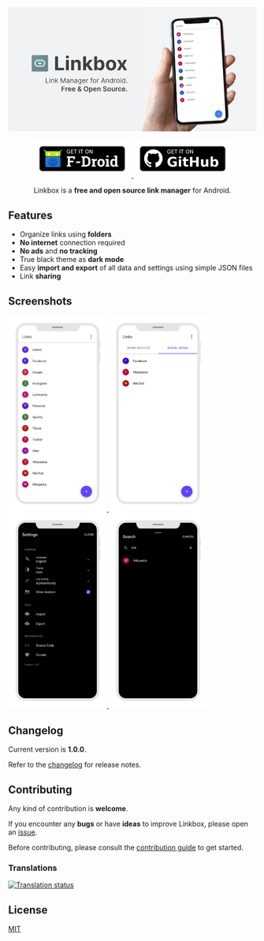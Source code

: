 <p align="center">
  <img src="resources/presentation.png">
</p>

<p align="center">
  <a href="https://f-droid.org/en/packages/me.loyko.ronald.linkbox">
    <img alt="F-Droid button" src="resources/f-droid.png" width="200">
  </a>
  <a href="https://github.com/ronaldloyko/linkbox/releases/latest">
    <img alt="GitHub button" src="resources/github.png" width="200">
  </a>
</p>

<p align="center">Linkbox is a <strong>free and open source link manager</strong> for Android.</p>

## Features

- Organize links using **folders**
- **No internet** connection required
- **No ads** and **no tracking**
- True black theme as **dark mode**
- Easy **import and export** of all data and settings using simple JSON files
- Link **sharing**

## Screenshots

<a href="resources/screenshot_links.png">
  <img alt="Links" src="resources/screenshot_links.png" style="width: 200px">
</a>
<a href="resources/screenshot_folders.png">
  <img alt="Folders with links" src="resources/screenshot_folders.png" style="width: 200px">
</a>
<a href="resources/screenshot_settings.png">
  <img alt="Settings with dark mode activated" src="resources/screenshot_settings.png" style="width: 200px">
</a>
<a href="resources/screenshot_search.png">
  <img alt="Search with dark mode activated" src="resources/screenshot_search.png" style="width: 200px">
</a>

## Changelog

Current version is **1.0.0**.

Refer to the [changelog](changelog.md) for release notes.

## Contributing

Any kind of contribution is **welcome**.

If you encounter any **bugs** or have **ideas** to improve Linkbox, please open an [issue](https://github.com/ronaldloyko/linkbox/issues).

Before contributing, please consult the [contribution guide](contributing.md) to get started.

### Translations

[![Translation status](https://hosted.weblate.org/widgets/linkbox/-/open-graph.png)](https://hosted.weblate.org/engage/linkbox/)

## License

[MIT](license.md)
